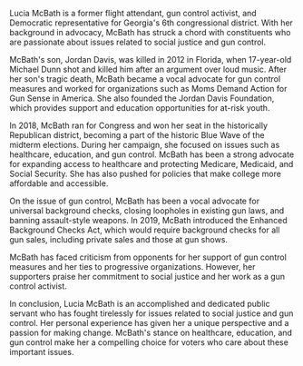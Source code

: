 Lucia McBath is a former flight attendant, gun control activist, and Democratic representative for Georgia's 6th congressional district. With her background in advocacy, McBath has struck a chord with constituents who are passionate about issues related to social justice and gun control. 

McBath's son, Jordan Davis, was killed in 2012 in Florida, when 17-year-old Michael Dunn shot and killed him after an argument over loud music. After her son's tragic death, McBath became a vocal advocate for gun control measures and worked for organizations such as Moms Demand Action for Gun Sense in America. She also founded the Jordan Davis Foundation, which provides support and education opportunities for at-risk youth.

In 2018, McBath ran for Congress and won her seat in the historically Republican district, becoming a part of the historic Blue Wave of the midterm elections. During her campaign, she focused on issues such as healthcare, education, and gun control. McBath has been a strong advocate for expanding access to healthcare and protecting Medicare, Medicaid, and Social Security. She has also pushed for policies that make college more affordable and accessible.

On the issue of gun control, McBath has been a vocal advocate for universal background checks, closing loopholes in existing gun laws, and banning assault-style weapons. In 2019, McBath introduced the Enhanced Background Checks Act, which would require background checks for all gun sales, including private sales and those at gun shows.

McBath has faced criticism from opponents for her support of gun control measures and her ties to progressive organizations. However, her supporters praise her commitment to social justice and her work as a gun control activist.

In conclusion, Lucia McBath is an accomplished and dedicated public servant who has fought tirelessly for issues related to social justice and gun control. Her personal experience has given her a unique perspective and a passion for making change. McBath's stance on healthcare, education, and gun control make her a compelling choice for voters who care about these important issues.
